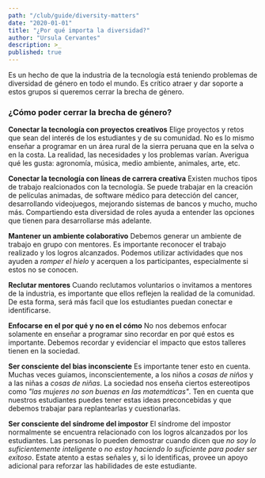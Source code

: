 ```yaml
---
path: "/club/guide/diversity-matters"
date: "2020-01-01"
title: "¿Por qué importa la diversidad?"
author: "Ursula Cervantes"
description: >_
published: true
---
```


Es un hecho de que la industria de la tecnología está teniendo problemas de
diversidad de género en todo el mundo. Es crítico atraer y dar soporte a estos grupos
si queremos cerrar la brecha de género.


### ¿Cómo poder cerrar la brecha de género?

**Conectar la tecnología con proyectos creativos**
Elige proyectos y retos que sean del interés de los estudiantes y de su comunidad.
No es lo mismo enseñar a programar en un área rural de la sierra peruana que en
la selva o en la costa. La realidad, las necesidades y los problemas varían.
Averigua qué les gusta: agronomía, música, medio ambiente, animales, arte, etc.

**Conectar la tecnología con líneas de carrera creativa**
Existen muchos tipos de trabajo realcionados con la tecnología. Se puede trabajar
en la creación de películas animadas, de software médico para detección del cancer,
desarrollando videojuegos, mejorando sistemas de bancos y mucho, mucho más.
Compartiendo esta diversidad de roles ayuda a entender las opciones que tienen
para desarrollarse más adelante.

**Mantener un ambiente colaborativo**
Debemos generar un ambiente de trabajo en grupo con mentores. Es importante
reconocer el trabajo realizado y los logros alcanzados. Podemos utilizar actividades
que nos ayuden a *romper el hielo* y acerquen a los participantes, especialmente
si estos no se conocen.

**Reclutar mentores**
Cuando reclutamos voluntarios o invitamos a mentores de la industria, es importante
que ellos reflejen la realidad de la comunidad. De esta forma, será más facil
que los estudiantes puedan conectar e identificarse.

**Enfocarse en el por qué y no en el cómo**
No nos debemos enfocar solamente en enseñar a programar sino recordar en por qué
estos es importante. Debemos recordar y evidenciar el impacto que estos talleres
tienen en la sociedad.

**Ser consciente del bias inconsciente**
Es importante tener esto en cuenta. Muchas veces guiamos, inconscientemente, a los niños a *cosas de niños*
y a las niñas a *cosas de niñas*. La sociedad nos enseña ciertos estereotipos como
_"las mujeres no son buenas en las matemáticas"_. Ten en cuenta que nuestros estudiantes
puedes tener estas ideas preconcebidas y que debemos trabajar para replantearlas
y cuestionarlas.

**Ser consciente del síndrome del impostor**
El síndrome del impostor normalmente se encuentra relacionado con los logros
alcanzados por los estudiantes. Las personas lo pueden demostrar cuando dicen que
_no soy lo suficientemente inteligente_ o _no estoy haciendo lo suficiente para
poder ser exitoso_. Estate atento a estas señales y, si lo identificas, provee
un apoyo adicional para reforzar las habilidades de este estudiante.
